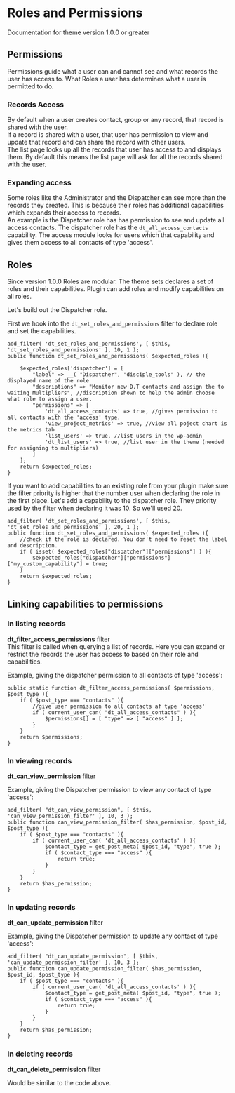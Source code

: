 # Roles and Permissions

Documentation for theme version 1.0.0 or greater

## Permissions

Permissions guide what a user can and cannot see and what records the user has access to.
What Roles a user has determines what a user is permitted to do.

### Records Access

By default when a user creates contact, group or any record, that record is shared with the user.  
If a record is shared with a user, that user has permission to view and update that record and can share the record with other users.   
The list page looks up all the records that user has access to and displays them. By default this means the list page will ask for all the records shared with the user.

### Expanding access

Some roles like the Administrator and the Dispatcher can see more than the records they created.
This is because their roles has additional capabilities which expands their access to records.  
An example is the Dispatcher role has has permission to see and update all access contacts. The dispatcher role has the `dt_all_access_contacts` capability.
The access module looks for users which that capability and gives them access to all contacts of type 'access'.


## Roles
Since version 1.0.0 Roles are modular. The theme sets declares a set of roles and their capabilities. Plugin can add roles and modify capabilities on all roles.

Let's build out the Dispatcher role.

First we hook into the `dt_set_roles_and_permissions` filter to declare role and set the capabilities.
```
add_filter( 'dt_set_roles_and_permissions', [ $this, 'dt_set_roles_and_permissions' ], 10, 1 );
public function dt_set_roles_and_permissions( $expected_roles ){
    
    $expected_roles['dispatcher'] = [
        "label" => __( "Dispatcher", "disciple_tools" ), // the displayed name of the role
        "descriptions" => "Monitor new D.T contacts and assign the to waiting Multipliers", //discription shown to help the admin choose what role to assign a user.
        "permissions" => [
            'dt_all_access_contacts' => true, //gives permission to all contacts with the 'access' type.
            'view_project_metrics' => true, //view all poject chart is the metrics tab
            'list_users' => true, //list users in the wp-admin
            'dt_list_users' => true, //list user in the theme (needed for assigning to multipliers)
        ]
    ];
    return $expected_roles;
}
```
If you want to add capabilities to an existing role from your plugin make sure the filter priority is higher that the number user when declaring the role in the first place.
Let's add a capability to the dispatcher role. They priority used by the filter when declaring it was 10. So we'll used 20. 
```
add_filter( 'dt_set_roles_and_permissions', [ $this, 'dt_set_roles_and_permissions' ], 20, 1 );
public function dt_set_roles_and_permissions( $expected_roles ){
    //check if the role is declared. You don't need to reset the label and description.
    if ( isset( $expected_roles["dispatcher"]["permissions"] ) ){
        $expected_roles["dispatcher"]["permissions"]["my_custom_capability"] = true;
    }
    return $expected_roles;
}
```

## Linking capabilities to permissions

### In listing records

**dt_filter_access_permissions** filter  
This filter is called when querying a list of records.
Here you can expand or restrict the records the user has access to based on their role and capabilities.


Example, giving the dispatcher permission to all contacts of type 'access':
```
public static function dt_filter_access_permissions( $permissions, $post_type ){
    if ( $post_type === "contacts" ){
        //give user permission to all contacts af type 'access'
        if ( current_user_can( "dt_all_access_contacts" ) ){
            $permissions[] = [ "type" => [ "access" ] ];
        }
    }
    return $permissions;
}
```

### In viewing records

**dt_can_view_permission** filter

Example, giving the Dispatcher permission to view any contact of type 'access':
```
add_filter( "dt_can_view_permission", [ $this, 'can_view_permission_filter' ], 10, 3 );
public function can_view_permission_filter( $has_permission, $post_id, $post_type ){
    if ( $post_type === "contacts" ){
        if ( current_user_can( 'dt_all_access_contacts' ) ){
            $contact_type = get_post_meta( $post_id, "type", true );
            if ( $contact_type === "access" ){
                return true;
            }
        }
    }
    return $has_permission;
}
```


### In updating records

**dt_can_update_permission** filter

Example, giving the Dispatcher permission to update any contact of type 'access':
```
add_filter( "dt_can_update_permission", [ $this, 'can_update_permission_filter' ], 10, 3 );
public function can_update_permission_filter( $has_permission, $post_id, $post_type ){
    if ( $post_type === "contacts" ){
        if ( current_user_can( 'dt_all_access_contacts' ) ){
            $contact_type = get_post_meta( $post_id, "type", true );
            if ( $contact_type === "access" ){
                return true;
            }
        }
    }
    return $has_permission;
}
```

### In deleting records

**dt_can_delete_permission** filter

Would be similar to the code above.